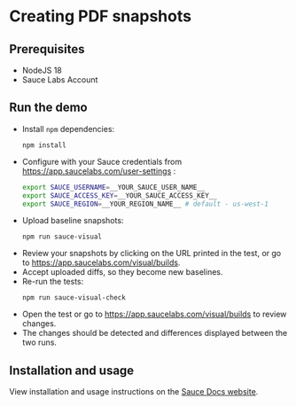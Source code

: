 # Creating PDF snapshots

## Prerequisites

-   NodeJS 18
-   Sauce Labs Account

## Run the demo

-   Install `npm` dependencies:
    ```
    npm install
    ```
-   Configure with your Sauce credentials from https://app.saucelabs.com/user-settings :
    ```sh
    export SAUCE_USERNAME=__YOUR_SAUCE_USER_NAME__
    export SAUCE_ACCESS_KEY=__YOUR_SAUCE_ACCESS_KEY__
    export SAUCE_REGION=__YOUR_REGION_NAME__ # default - us-west-1
    ```
-   Upload baseline snapshots:
    ```
    npm run sauce-visual
    ```
-   Review your snapshots by clicking on the URL printed in the test, or go to https://app.saucelabs.com/visual/builds.
-   Accept uploaded diffs, so they become new baselines.
-   Re-run the tests:
    ```
    npm run sauce-visual-check
    ```
-   Open the test or go to https://app.saucelabs.com/visual/builds to review changes.
-   The changes should be detected and differences displayed between the two runs.

## Installation and usage

View installation and usage instructions on the [Sauce Docs website](https://docs.saucelabs.com/visual-testing/integrations/snapshots-cli/).

